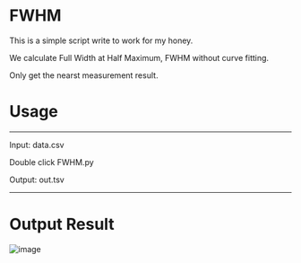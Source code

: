 # FWHM
This is a simple script write to work for my honey. 

We calculate Full Width at Half Maximum, FWHM without curve fitting. 

Only get the nearst measurement result.


# Usage
***
Input: data.csv

Double click FWHM.py

Output: out.tsv
***



# Output Result
![image](https://user-images.githubusercontent.com/30396073/200983588-99bbf23f-a88a-4530-b702-8e98dc56fe8e.png)




